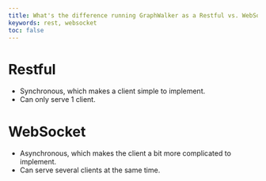 ```yaml
---
title: What's the difference running GraphWalker as a Restful vs. WebSocket service?
keywords: rest, websocket
toc: false
---
```


# Restful

 * Synchronous, which makes a client simple to implement.
 * Can only serve 1 client.

# WebSocket
 
 * Asynchronous, which makes the client a bit more complicated to implement.
 * Can serve several clients at the same time.
